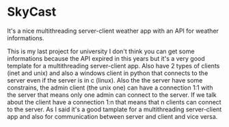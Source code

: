 # SkyCast
It's a nice multithreading server-client weather app with an API for weather informations.


This is my last project for university I don't think you can get some informations because the API expired in this years but it's a very good template for a multithreading server-client app. Also have 2 types of clients (inet and unix) and also a windows client in python that connects to the server even if the server is in c (linux). Also the the server have some constrains, the admin client (the unix one) can have a connection 1:1 with the server that means only one admin can connect to the server. If we talk about the client have a connection 1:n that means that n clients can connect to the server. As I said it's a good tamplate for a multithreading server-client app and also for communication between server and client and vice versa.
